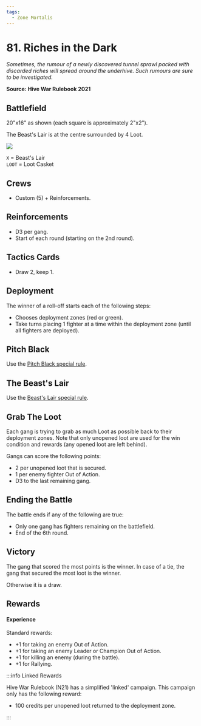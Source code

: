 ```yaml
---
tags:
  - Zone Mortalis
---
```


# 81. Riches in the Dark

_Sometimes, the rumour of a newly discovered tunnel sprawl packed with discarded riches will spread around the underhive. Such rumours are sure to be investigated._

**Source: Hive War Rulebook 2021**

## Battlefield

20"x16" as shown (each square is approximately 2"x2").

The Beast's Lair is at the centre surrounded by 4 Loot.

![](riches-in-the-dark.jpg)

`X` = Beast's Lair  
`LOOT` = Loot Casket

## Crews

- Custom (5) + Reinforcements.

## Reinforcements

- D3 per gang.
- Start of each round (starting on the 2nd round).

## Tactics Cards

- Draw 2, keep 1.

## Deployment

The winner of a roll-off starts each of the following steps:

- Chooses deployment zones (red or green).
- Take turns placing 1 fighter at a time within the deployment zone (until all fighters are deployed).

## Pitch Black

Use the [Pitch Black special rule](/docs/battlefield-setup/scenario-rules#pitch-black--visibility).

## The Beast's Lair

Use the [Beast's Lair special rule](/docs/battlefield-setup/scenario-rules#the-beasts-lair).

## Grab The Loot

Each gang is trying to grab as much Loot as possible back to their deployment zones. Note that only unopened loot are used for the win condition and rewards (any opened loot are left behind).

Gangs can score the following points:

- 2 per unopened loot that is secured.
- 1 per enemy fighter Out of Action.
- D3 to the last remaining gang.

## Ending the Battle

The battle ends if any of the following are true:

- Only one gang has fighters remaining on the battlefield.
- End of the 6th round.

## Victory

The gang that scored the most points is the winner. In case of a tie, the gang that secured the most loot is the winner.

Otherwise it is a draw.

## Rewards

#### Experience

Standard rewards:

- +1 for taking an enemy Out of Action.
- +1 for taking an enemy Leader or Champion Out of Action.
- +1 for killing an enemy (during the battle).
- +1 for Rallying.

:::info Linked Rewards

Hive War Rulebook (N21) has a simplified 'linked' campaign. This campaign only has the following reward:

- 100 credits per unopened loot returned to the deployment zone.

:::
